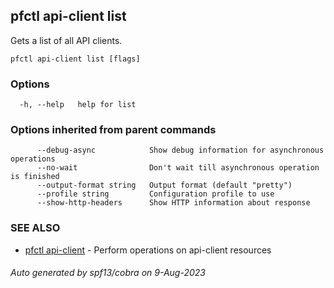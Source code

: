 ## pfctl api-client list

Gets a list of all API clients.

```
pfctl api-client list [flags]
```

### Options

```
  -h, --help   help for list
```

### Options inherited from parent commands

```
      --debug-async            Show debug information for asynchronous operations
      --no-wait                Don't wait till asynchronous operation is finished
      --output-format string   Output format (default "pretty")
      --profile string         Configuration profile to use
      --show-http-headers      Show HTTP information about response
```

### SEE ALSO

* [pfctl api-client](pfctl_api-client.md)	 - Perform operations on api-client resources

###### Auto generated by spf13/cobra on 9-Aug-2023
